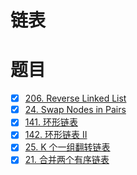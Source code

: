 # 链表

# 题目
- [x] [206. Reverse Linked List](https://leetcode.com/problems/reverse-linked-list/)  
- [x] [24. Swap Nodes in Pairs](https://leetcode.com/problems/swap-nodes-in-pairs/)  
- [x] [141. 环形链表](https://leetcode-cn.com/problems/linked-list-cycle/)  
- [x] [142. 环形链表 II](https://leetcode-cn.com/problems/linked-list-cycle-ii/)  
- [x] [25. K 个一组翻转链表](https://leetcode-cn.com/problems/reverse-nodes-in-k-group/)
- [x] [21. 合并两个有序链表](https://leetcode-cn.com/problems/merge-two-sorted-lists/)  
